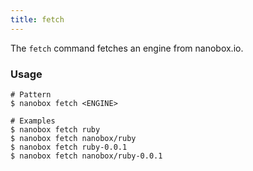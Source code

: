 ```yaml
---
title: fetch
---
```


The `fetch` command fetches an engine from nanobox.io.

### Usage
```shell
# Pattern
$ nanobox fetch <ENGINE>

# Examples
$ nanobox fetch ruby
$ nanobox fetch nanobox/ruby
$ nanobox fetch ruby-0.0.1
$ nanobox fetch nanobox/ruby-0.0.1
```